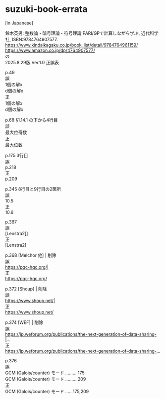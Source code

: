 # suzuki-book-errata

[in Japanese]  
  
鈴木英男: 整数論・暗号理論・符号理論:PARI/GPで計算しながら学ぶ, 近代科学社, ISBN:9784764907577.  
https://www.kindaikagaku.co.jp/book_list/detail/9784764961159/  
https://www.amazon.co.jp/dp/4764907577/  
の  
2025.8.29版 Ver.1.0 正誤表  
  
p.49  
誤  
1個の解x   
d個の解x  
正  
1個の解$x$   
d個の解$x$  

p.68 §1.14.1 の下から4行目  
誤  
最大位奇数    
正  
最大位数  

p.175 3行目  
誤  
p.218  
正  
p.209  
  
p.345 8行目と9行目の2箇所  
誤  
10.5  
正  
10.6  

p.367  
誤  
[Lenstra2]]  
正  
[Lenstra2]  
  
p.368 [Melchor 他]   | 削除  
誤  
https://pqc-hqc.org/|  
正  
https://pqc-hqc.org/  
  
p.372 [Shoup]   | 削除  
誤  
https://www.shoup.net/|  
正  
https://www.shoup.net/  
  
p.374 [WEF]   | 削除  
誤  
https://jp.weforum.org/publications/the-next-generation-of-data-sharing-|...  
正  
https://jp.weforum.org/publications/the-next-generation-of-data-sharing-...  
  
p.376  
誤  
GCM (Galois/counter) モード ......... 175  
GCM (Galois/counter) モード ......... 209  
正  
GCM (Galois/counter) モード ..... 175,209  
  
